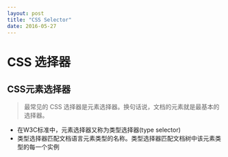 ```yaml
---
layout: post
title: "CSS Selector"
date: 2016-05-27
---
```


# CSS 选择器

## CSS元素选择器

> 最常见的 CSS 选择器是元素选择器。换句话说，文档的元素就是最基本的选择器。

- 在W3C标准中，元素选择器又称为类型选择器(type selector)
- 类型选择器匹配文档语言元素类型的名称。类型选择器匹配文档树中该元素类型的每一个实例
